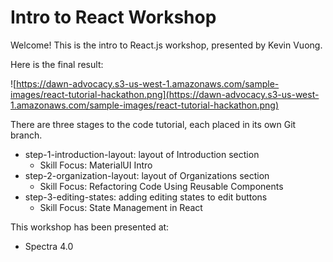 # Intro to React Workshop

Welcome! This is the intro to React.js workshop, presented by Kevin Vuong.

Here is the final result:

![https://dawn-advocacy.s3-us-west-1.amazonaws.com/sample-images/react-tutorial-hackathon.png](https://dawn-advocacy.s3-us-west-1.amazonaws.com/sample-images/react-tutorial-hackathon.png)

There are three stages to the code tutorial, each placed in its own Git branch.
* step-1-introduction-layout: layout of Introduction section
  * Skill Focus: MaterialUI Intro
* step-2-organization-layout: layout of Organizations section
  * Skill Focus: Refactoring Code Using Reusable Components
* step-3-editing-states: adding editing states to edit buttons
  * Skill Focus: State Management in React

This workshop has been presented at:
* Spectra 4.0
